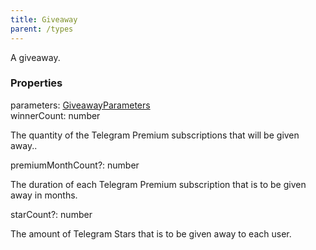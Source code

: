 ```yaml
---
title: Giveaway
parent: /types
---
```


A giveaway.

### Properties

<div class="flex flex-col gap-3"><div><div class="flex gap-2"><div class="font-mono p" id="p_parameters" data-anchor><span class="font-bold">parameters</span><span class="opacity-50">:</span> <a href="/types/giveawayparameters"  >GiveawayParameters</a></div></div></div><div><div class="flex gap-2"><div class="font-mono p" id="p_winnerCount" data-anchor><span class="font-bold">winnerCount</span><span class="opacity-50">:</span> <span>number</span></div></div><div class="pl-3"><div class="no-margin">

The quantity of the Telegram Premium subscriptions that will be given away..

</div></div></div><div><div class="flex gap-2"><div class="font-mono p" id="p_premiumMonthCount" data-anchor><span class="font-bold">premiumMonthCount</span><span class="opacity-50"><span title="Optional" class="cursor-help">?</span>:</span> <span>number</span></div></div><div class="pl-3"><div class="no-margin">

The duration of each Telegram Premium subscription that is to be given away in months.

</div></div></div><div><div class="flex gap-2"><div class="font-mono p" id="p_starCount" data-anchor><span class="font-bold">starCount</span><span class="opacity-50"><span title="Optional" class="cursor-help">?</span>:</span> <span>number</span></div></div><div class="pl-3"><div class="no-margin">

The amount of Telegram Stars that is to be given away to each user.

</div></div></div></div>

